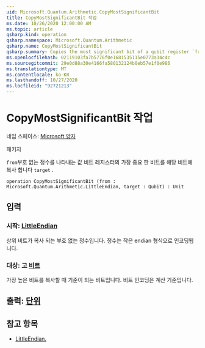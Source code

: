 ```yaml
---
uid: Microsoft.Quantum.Arithmetic.CopyMostSignificantBit
title: CopyMostSignificantBit 작업
ms.date: 10/26/2020 12:00:00 AM
ms.topic: article
qsharp.kind: operation
qsharp.namespace: Microsoft.Quantum.Arithmetic
qsharp.name: CopyMostSignificantBit
qsharp.summary: Copies the most significant bit of a qubit register `from` representing an unsigned integer into the qubit `target`.
ms.openlocfilehash: 02119103fa7b5776f0e1681535115e0773a34c4c
ms.sourcegitcommit: 29e0d88a30e4166fa580132124b0eb57e1f0e986
ms.translationtype: MT
ms.contentlocale: ko-KR
ms.lasthandoff: 10/27/2020
ms.locfileid: "92721213"
---
```

# <a name="copymostsignificantbit-operation"></a>CopyMostSignificantBit 작업

네임 스페이스: [Microsoft 양자](xref:Microsoft.Quantum.Arithmetic)

패키지 [](https://nuget.org/packages/)


`from`부호 없는 정수를 나타내는 값 비트 레지스터의 가장 중요 한 비트를 해당 비트에 복사 합니다 `target` .

```qsharp
operation CopyMostSignificantBit (from : Microsoft.Quantum.Arithmetic.LittleEndian, target : Qubit) : Unit
```


## <a name="input"></a>입력

### <a name="from--littleendian"></a>시작: [LittleEndian](xref:Microsoft.Quantum.Arithmetic.LittleEndian)

상위 비트가 복사 되는 부호 없는 정수입니다.
정수는 작은 endian 형식으로 인코딩됩니다.


### <a name="target--qubit"></a>대상: 고 [비트](xref:microsoft.quantum.lang-ref.qubit)

가장 높은 비트를 복사할 때 기준이 되는 비트입니다. 비트 인코딩은 계산 기준입니다.



## <a name="output--unit"></a>출력: [단위](xref:microsoft.quantum.lang-ref.unit)



## <a name="see-also"></a>참고 항목

- [LittleEndian.](xref:Microsoft.Quantum.Arithmetic.LittleEndian)